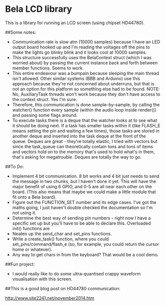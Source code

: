 # Bela LCD library

This is a library for running an LCD screen (using chipset HD44780). 

##Some notes:

- Communication rate is slow atm (10000 samples) because I have an LED output board hooked up and I'm reading the voltages off the pins to make the lights go blinky blink and it looks cool at 10000 samples.
- This structure successfully uses the BelaContext struct (which I was worried about) by passing the current instance back and forth between member functions. Seems to work.
- This entire endeavour was a bumpain because sleeping the main thread isn't allowed. Other similar systems (BBB and Arduino) use this approach because they're not concerned about underruns, but that is not an option for this platform so something else had to be found. NOTE: No, AuxiliaryTask threads won't work because they don't have access to the context struct. Yes I'm sure. 
- Therefore, this communication is done sample-by-sample, by calling the watcher() function every sample (within the audio loop inside render()) and passing some flags around. 
- To execute tasks there is a deque that the watcher looks at to see what it should be doing next. If a task has smaller tasks within it (like FLASH_E means setting the pin and waiting a few times), those tasks are stored in another deque and inserted into the task deque at the front of the queue. Deques are great - they're totally elastic, I tried with vectors but since the task_queue can theoretically contain tons and tons of items and vectors hold on to the memory that's used to hold what's in them, that's asking for megatrouble. Deques are totally the way to go.

##To Do:

- Implement 4 bit communication. 8 bit works and 4 bit just needs to send the message in two chunks, but I haven't done it yet. This will have the major benefit of using 6 GPIO, and 0-5 are all near each other on the board. (This also means that maybe we could make a little module that fit onto a Bela board).
- Figure out the FUNCTION_SET number and its edge cases. I've got the maths going, I just haven't double checked the documentation so I'm not using it. 
- Determine the best way of sending pin numbers - right now I have a specific set up but you'll have to be able to declare this. Overloaded init() functions are 
- Neaten up the send_char and set_pins functions.
- Write a create_task() function, where you could set_pins/command/flash_e (so, for example, you could return the cursor home or whatever).
- Any way to get chars in from the keyboard? That would be a cool demo.

##Fun project:
- I would really like to do some ultra-quantised crappy waveform visualisation with this screen. 

##This is a good blog post on HD44780 communication:

http://www.site2241.net/november2014.htm
